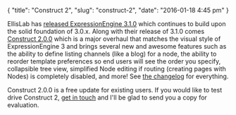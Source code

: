 {
    "title": "Construct 2",
    "slug": "construct-2",
    "date": "2016-01-18 4:45 pm"
}

EllisLab has [released ExpressionEngine 3.1.0] which continues to build upon the solid foundation of 3.0.x. Along with their release of 3.1.0 comes [Construct 2.0.0] which is a major overhaul that matches the visual style of ExpressionEngine 3 and brings several new and awesome features such as the ability to define listing channels (like a blog) for a node, the ability to reorder template preferences so end users will see the order you specify, collapsible tree view, simplified Node editing if routing (creating pages with Nodes) is completely disabled, and more! See [the changelog] for everything.

[released ExpressionEngine 3.1.0]: https://ellislab.com/blog/entry/expressionengine-3.1.0-released
[Construct 2.0.0]: /software/construct
[the changelog]: /software/construct/changelog/2-0-0

Construct 2.0.0 is a free update for existing users. If you would like to test drive Construct 2, [get in touch] and I'll be glad to send you a copy for evaluation.

[get in touch]: /contact
